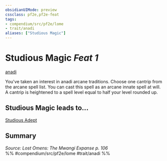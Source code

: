 ```yaml
---
obsidianUIMode: preview
cssclass: pf2e,pf2e-feat
tags:
- compendium/src/pf2e/lome
- trait/anadi
aliases: ["Studious Magic"]
---
```

# Studious Magic  *Feat 1*  
[anadi](anadi-lome.md "Anadi Ancestry & Heritage Trait")  


You've taken an interest in anadi arcane traditions. Choose one cantrip from the arcane spell list. You can cast this spell as an arcane innate spell at will. A cantrip is heightened to a spell level equal to half your level rounded up.

## Studious Magic leads to...

[Studious Adept](studious-adept-lome.md)

## Summary

*Source: Lost Omens: The Mwangi Expanse p. 106*  
%% #compendium/src/pf2e/lome #trait/anadi %%